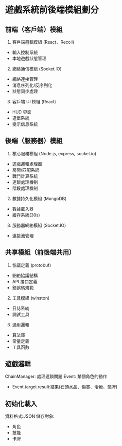 # 遊戲系統前後端模組劃分

## 前端（客戶端）模組

1.  客戶端邏輯模組 (React、Recoil)

- 輸入控制系統
- 本地遊戲狀態管理

2. 網絡通信模組 (Socket.IO)

- 網絡連接管理
- 消息序列化/反序列化
- 狀態同步處理

3. 客戶端 UI 模組 (React)

- HUD 界面
- 選單系統
- 提示信息系統

## 後端（服務器）模組

1. 核心服務模組 (Node.js, express, socket.io)

- 遊戲邏輯處理器
- 房間/匹配系統
- 戰鬥計算系統
- 連鎖處理機制
- 階段處理機制

2. 數據持久化模組 (MongoDB)

- 數據載入器
- 緩存系統(30s)

3. 服務器網絡模組 (Socket.IO)

- 連接池管理

## 共享模組（前後端共用）

1. 協議定義 (protobuf)

- 網絡協議結構
- API 接口定義
- 錯誤碼規範

2. 工具模組 (winston)

- 日誌系統
- 調試工具

3. 通用邏輯

- 算法庫
- 常量定義
- 工具函數

## 遊戲邏輯

ChainManager: 處理連鎖問題
Event: 某個角色的動作

- Event.target.result:結果(石頭水晶、傷害、治療、棄牌)

## 初始化載入

資料格式:JSON
儲存對象:

- 角色
- 技能
- 卡牌
